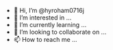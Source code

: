- 👋 Hi, I’m @hyroham0716j
- 👀 I’m interested in ...
- 🌱 I’m currently learning ...
- 💞️ I’m looking to collaborate on ...
- 📫 How to reach me ...

<!---
hyroham0716j/hyroham0716j is a ✨ special ✨ repository because its `README.md` (this file) appears on your GitHub profile.
You can click the Preview link to take a look at your changes.
--->
